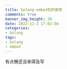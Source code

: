 ```yaml
---
title: Golang-embed包的使用
comments: true
banner_img_height: 30
date: 2022-11-3 17:02:56
categories:
- Golang
tags:
- Golang
- embed
---
```

有点懒还没来得及写